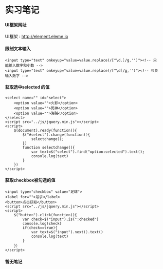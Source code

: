# 实习笔记
#### UI框架网址
UI框架 : http://element.eleme.io
#### 限制文本输入
   
    <input type="text" onkeyup="value=value.replace(/[^\d.]/g,'')"><!-- 只能输入数字和小数 -->
    <input type="text" onkeyup="value=value.replace(/[^\d]/g,'')"><!-- 只能输入数字 -->

#### 获取选中selected 的值

    <select name="" id="select">
        <option value="">火影</option>
        <option value="">死神</option>
        <option value="">海贼</option>
    </select>
    <script src="../js/jquery.min.js"></script>
    <script>
        $(document).ready(function(){
            $("#select").change(function(){
                selectchange();
            })
            function selectchange(){
                var text=$("select").find("option:selected").text();
                console.log(text)
            }
        })
    </script>

#### 获取checkbox被勾选的值 

    <input type="checkbox" value="足球">
    <label for="">最求</label>
    <button>点击获取</button>
    <script src="../js/jquery.min.js"></script>
    <script>
        $("button").click(function(){
            var check=$("input").is(":checked")
            console.log(check)
            if(check==true){
                var text=$("input").next().text()
                console.log(text)
            }
        }） 
    </script>

#### 暂无笔记